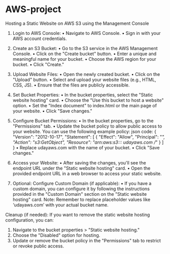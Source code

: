 # AWS-project

Hosting a Static Website on AWS S3 using the Management Console

1.	Login to AWS Console:
•	Navigate to AWS Console.
•	Sign in with your AWS account credentials.

2.	Create an S3 Bucket:
•	Go to the S3 service in the AWS Management Console.
•	Click on the "Create bucket" button.
•	Enter a unique and meaningful name for your bucket.
•	Choose the AWS region for your bucket.
•	Click "Create."

3.	Upload Website Files:
•	Open the newly created bucket.
•	Click on the "Upload" button.
•	Select and upload your website files (e.g., HTML, CSS, JS).
•	Ensure that the files are publicly accessible.

4.	Set Bucket Properties:
•	In the bucket properties, select the "Static website hosting" card.
•	Choose the "Use this bucket to host a website" option.
•	Set the "Index document" to index.html or the main page of your website.
•	Click "Save changes."

5.	Configure Bucket Permissions:
•	In the bucket properties, go to the "Permissions" tab.
•	Update the bucket policy to allow public access to your website. You can use the following example policy:
json code:
{
 "Version": "2012-10-17",
 "Statement": [
 {
 "Effect": "Allow",
 "Principal": "*",
 "Action": "s3:GetObject",
 "Resource": "arn:aws:s3::: udayaws.com /*" 
}
 ]
    } 
•	Replace udayaws.com with the name of your bucket.
•	Click "Save changes."

6.	Access your Website:
•	After saving the changes, you'll see the endpoint URL under the "Static website hosting" card.
•	Open the provided endpoint URL in a web browser to access your static website.

7.	Optional: Configure Custom Domain (if applicable):
•	If you have a custom domain, you can configure it by following the instructions provided in the "Custom Domain" section on the "Static website hosting" card.
Note:
Remember to replace placeholder values like ‘udayaws.com’ with your actual bucket name.

Cleanup (if needed):
If you want to remove the static website hosting configuration, you can:
1.	Navigate to the bucket properties > "Static website hosting."
2.	Choose the "Disabled" option for hosting.
3.	Update or remove the bucket policy in the "Permissions" tab to restrict or revoke public access.

